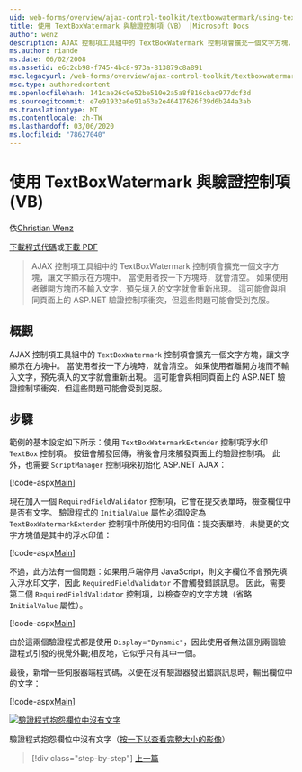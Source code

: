 ```yaml
---
uid: web-forms/overview/ajax-control-toolkit/textboxwatermark/using-textboxwatermark-with-validation-controls-vb
title: 使用 TextBoxWatermark 與驗證控制項（VB） |Microsoft Docs
author: wenz
description: AJAX 控制項工具組中的 TextBoxWatermark 控制項會擴充一個文字方塊，讓文字顯示在方塊中。 當使用者按一下方塊時，我 。
ms.author: riande
ms.date: 06/02/2008
ms.assetid: e6c2cb98-f745-4bc8-973a-813879c8a891
msc.legacyurl: /web-forms/overview/ajax-control-toolkit/textboxwatermark/using-textboxwatermark-with-validation-controls-vb
msc.type: authoredcontent
ms.openlocfilehash: 141cae26c9e52be510e2a5a8f816cbac977dcf3d
ms.sourcegitcommit: e7e91932a6e91a63e2e46417626f39d6b244a3ab
ms.translationtype: MT
ms.contentlocale: zh-TW
ms.lasthandoff: 03/06/2020
ms.locfileid: "78627040"
---
```

# <a name="using-textboxwatermark-with-validation-controls-vb"></a>使用 TextBoxWatermark 與驗證控制項 (VB)

依[Christian Wenz](https://github.com/wenz)

[下載程式代碼](https://download.microsoft.com/download/9/3/f/93f8daea-bebd-4821-833b-95205389c7d0/TextBoxWatermark2.vb.zip)或[下載 PDF](https://download.microsoft.com/download/b/6/a/b6ae89ee-df69-4c87-9bfb-ad1eb2b23373/textboxwatermark2VB.pdf)

> AJAX 控制項工具組中的 TextBoxWatermark 控制項會擴充一個文字方塊，讓文字顯示在方塊中。 當使用者按一下方塊時，就會清空。 如果使用者離開方塊而不輸入文字，預先填入的文字就會重新出現。 這可能會與相同頁面上的 ASP.NET 驗證控制項衝突，但這些問題可能會受到克服。

## <a name="overview"></a>概觀

AJAX 控制項工具組中的 `TextBoxWatermark` 控制項會擴充一個文字方塊，讓文字顯示在方塊中。 當使用者按一下方塊時，就會清空。 如果使用者離開方塊而不輸入文字，預先填入的文字就會重新出現。 這可能會與相同頁面上的 ASP.NET 驗證控制項衝突，但這些問題可能會受到克服。

## <a name="steps"></a>步驟

範例的基本設定如下所示：使用 `TextBoxWatermarkExtender` 控制項浮水印 `TextBox` 控制項。 按鈕會觸發回傳，稍後會用來觸發頁面上的驗證控制項。 此外，也需要 `ScriptManager` 控制項來初始化 ASP.NET AJAX：

[!code-aspx[Main](using-textboxwatermark-with-validation-controls-vb/samples/sample1.aspx)]

現在加入一個 `RequiredFieldValidator` 控制項，它會在提交表單時，檢查欄位中是否有文字。 驗證程式的 `InitialValue` 屬性必須設定為 `TextBoxWatermarkExtender` 控制項中所使用的相同值：提交表單時，未變更的文字方塊值是其中的浮水印值：

[!code-aspx[Main](using-textboxwatermark-with-validation-controls-vb/samples/sample2.aspx)]

不過，此方法有一個問題：如果用戶端停用 JavaScript，則文字欄位不會預先填入浮水印文字，因此 `RequiredFieldValidator` 不會觸發錯誤訊息。 因此，需要第二個 `RequiredFieldValidator` 控制項，以檢查空的文字方塊（省略 `InitialValue` 屬性）。

[!code-aspx[Main](using-textboxwatermark-with-validation-controls-vb/samples/sample3.aspx)]

由於這兩個驗證程式都是使用 `Display`=`"Dynamic"`，因此使用者無法區別兩個驗證程式引發的視覺外觀;相反地，它似乎只有其中一個。

最後，新增一些伺服器端程式碼，以便在沒有驗證器發出錯誤訊息時，輸出欄位中的文字：

[!code-aspx[Main](using-textboxwatermark-with-validation-controls-vb/samples/sample4.aspx)]

[![驗證程式抱怨欄位中沒有文字](using-textboxwatermark-with-validation-controls-vb/_static/image2.png)](using-textboxwatermark-with-validation-controls-vb/_static/image1.png)

驗證程式抱怨欄位中沒有文字（[按一下以查看完整大小的影像](using-textboxwatermark-with-validation-controls-vb/_static/image3.png)）

> [!div class="step-by-step"]
> [上一篇](using-textboxwatermark-in-a-formview-vb.md)
